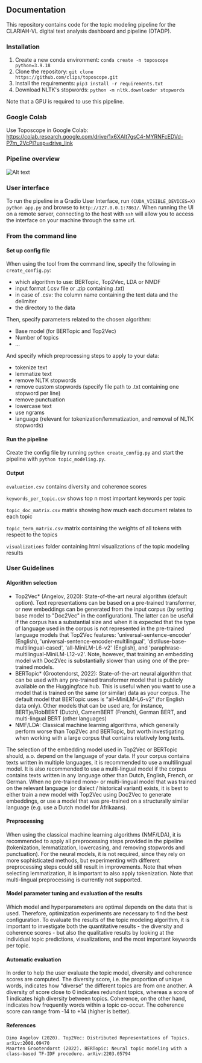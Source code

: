 ## Documentation

This repository contains code for the topic modeling pipeline for the CLARIAH-VL digital text analysis dashboard and pipeline (DTADP). 

### Installation

1. Create a new conda environment: ```conda create -n toposcope python=3.9.18```
2. Clone the repository: ```git clone https://github.com/clips/toposcope.git```
3. Install the requirements: ```pip3 install -r requirements.txt```
4. Download NLTK's stopwords: ```python -m nltk.downloader stopwords```

Note that a GPU is required to use this pipeline.

### Google Colab
Use Toposcope in Google Colab: https://colab.research.google.com/drive/1x6XAIt7gsC4-MYRNFcEDVd-P7m_2VcPI?usp=drive_link

### Pipeline overview

![Alt text](clariah_topic_pipeline.png)

### User interface
To run the pipeline in a Gradio User Interface, run ```(CUDA_VISIBLE_DEVICES=X) python app.py``` and browse to ```http://127.0.0.1:7861/```. 
When running the UI on a remote server, connecting to the host with ```ssh``` will allow you to access the interface on your machine through the same url.

### From the command line
#### Set up config file
When using the tool from the command line, specify the following in ```create_config.py```:
- which algorithm to use: BERTopic, Top2Vec, LDA or NMDF
- input format (.csv file or .zip containing .txt)
- in case of .csv: the column name containing the text data and the delimiter
- the directory to the data

Then, specify parameters related to the chosen algorithm:
- Base model (for BERTopic and Top2Vec)
- Number of topics
- ...

And specify which preprocessing steps to apply to your data:
- tokenize text
- lemmatize text
- remove NLTK stopwords
- remove custom stopwords (specify file path to .txt containing one stopword per line)
- remove punctuation
- lowercase text
- use ngrams
- language (relevant for tokenization/lemmatization, and removal of NLTK stopwords)

#### Run the pipeline
Create the config file by running ```python create_config.py``` and start the pipeline with ```python topic_modeling.py```.

#### Output
```evaluation.csv``` contains diversity and coherence scores

```keywords_per_topic.csv``` shows top n most important keywords per topic

```topic_doc_matrix.csv``` matrix showing how much each document relates to each topic

```topic_term_matrix.csv``` matrix containing the weights of all tokens with respect to the topics

```visualizations``` folder containing html visualizations of the topic modeling results

### User Guidelines
#### Algorithm selection
- Top2Vec* (Angelov, 2020): State-of-the-art neural algorithm (default option). Text representations can be based on a pre-trained transformer, or new embeddings can be generated from the input corpus (by setting base model to "Doc2Vec" in the configuration). The latter can be useful if the corpus has a substantial size and when it is expected that the type of language used in the corpus is not represented in the pre-trained language models that Top2Vec features: 'universal-sentence-encoder' (English), 'universal-sentence-encoder-multilingual', 'distiluse-base-multilingual-cased', 'all-MiniLM-L6-v2' (English), and 'paraphrase-multilingual-MiniLM-L12-v2'. Note, however, that training an embedding model with Doc2Vec is substantially slower than using one of the pre-trained models.
- BERTopic* (Grootendorst, 2022):  State-of-the-art neural algorithm that can be used with any pre-trained transformer model that is publicly available on the Huggingface hub. This is useful when you want to use a model that is trained on the same (or similar) data as your corpus. The default model that BERTopic uses is "all-MiniLM-L6-v2" (for English data only). Other models that can be used are, for instance, BERTje/RobBERT (Dutch), CamemBERT (French), German BERT, and multi-lingual BERT (other languages)
- NMF/LDA: Classical machine learning algorithms, which generally perform worse than Top2Vec and BERTopic, but worth investigating when working with a large corpus that contains relatively long texts.

The selection of the embedding model used in Top2Vec or BERTopic should, a.o. depend on the language of your data. If your corpus contains texts written in multiple languages, it is recommended to use a multilingual model. It is also recommended to use a multi-lingual model if the corpus contains texts written in any language other than Dutch, English, French, or German. When no pre-trained mono- or multi-lingual model that was trained on the relevant language (or dialect / historical variant) exists, it is best to either train a new model with Top2Vec using Doc2Vec to generate embeddings, or use a model that was pre-trained on a structurally similar language (e.g. use a Dutch model for Afrikaans).

#### Preprocessing
When using the classical machine learning algorithms (NMF/LDA), it is recommended to apply all preprocessing steps provided in the pipeline (tokenization, lemmatization, lowercasing, and removing stopwords and punctuation). For the neural models, it is not required, since they rely on more sophisticated methods, but experimenting with different preprocessing steps could still result in improvements. Note that when selecting lemmatization, it is important to also apply tokenization. Note that multi-lingual preprocessing is currently not supported.

#### Model parameter tuning and evaluation of the results
Which model and hyperparameters are optimal depends on the data that is used. Therefore, optimization experiments are necessary to find the best configuration. To evaluate the results of the topic modeling algorithm, it is important to investigate both the quantitative results - the diversity and coherence scores - but also the qualitative results by looking at the individual topic predictions, visualizations, and the most important keywords per topic.

#### Automatic evaluation
In order to help the user evaluate the topic model, diversity and coherence scores are computed. The diversity score, i.e. the proportion of unique words, indicates how "diverse" the different topics are from one another. A diversity of score close to 0 indicates redundant topics, whereas a score of 1 indicates high diversity between topics. Coherence, on the other hand, indicates how frequently words within a topic co-occur. The coherence score can range from -14 to +14 (higher is better).

#### References
    Dimo Angelov (2020). Top2Vec: Distributed Representations of Topics. arXiv:2008.09470
    Maarten Grootendorst (2022). BERTopic: Neural topic modeling with a class-based TF-IDF procedure. arXiv:2203.05794
